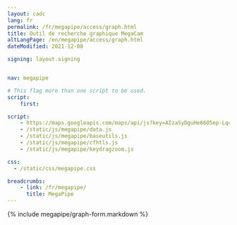 ```yaml
---
layout: cadc
lang: fr
permalink: /fr/megapipe/access/graph.html
title: Outil de recherche graphique MegaCam
altLangPage: /en/megapipe/access/graph.html
dateModified: 2021-12-08

signing: layout.signing


nav: megapipe

# This flag more than one script to be used.
script:
    first:

script:
    - https://maps.googleapis.com/maps/api/js?key=AIzaSyDguHe66O5ep-Lqcla9a44wW_RkhB53KB4&amp;sensor=false
    - /static/js/megapipe/data.js
    - /static/js/megapipe/baseutils.js
    - /static/js/megapipe/cfhtls.js
    - /static/js/megapipe/keydragzoom.js

css:
  - /static/css/megapipe.css

breadcrumbs:
    - link: /fr/megapipe/
      title: MegaPipe
---
```


{% include megapipe/graph-form.markdown %}
